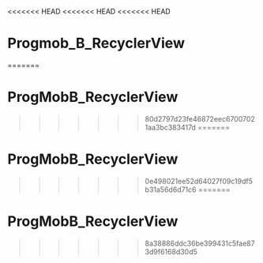 <<<<<<< HEAD
<<<<<<< HEAD
<<<<<<< HEAD
# Progmob_B_RecyclerView
=======
# ProgMobB_RecyclerView
>>>>>>> 80d2797d23fe46872eec67007021aa3bc383417d
=======
# ProgMobB_RecyclerView
>>>>>>> 0e498021ee52d64027f09c19df5b31a56d6d71c6
=======
# ProgMobB_RecyclerView
>>>>>>> 8a38886ddc36be399431c5fae873d9f6168d30d5

